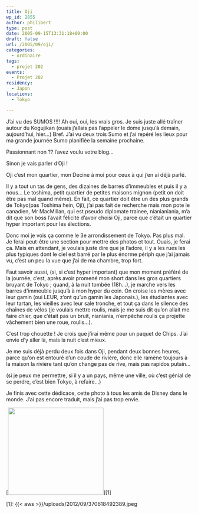 ```yaml
---
title: Oji
wp_id: 2855
author: philibert
type: post
date: 2005-09-15T13:31:18+00:00
draft: false
url: /2005/09/oji/
categories:
  - ordinaire
tags:
  - projet 202
events:
  - Projet 202
residency:
  - Japon
locations:
  - Tokyo

---
```

J&rsquo;ai vu des SUMOS !!!! Ah oui, oui, les vrais gros. Je suis juste allé traîner autour du Kogujikan (ouais j&rsquo;allais pas l&rsquo;appeler le dome jusqu&rsquo;à demain, aujourd&rsquo;hui, hier&#8230;) Bref. J&rsquo;ai vu deux trois Sumo et j&rsquo;ai repéré les lieux pour ma grande journée Sumo planifiée la semaine prochaine.
  
Passionnant non ?? l&rsquo;avez voulu votre blog&#8230;

Sinon je vais parler d&rsquo;Oji !
  
Oji c&rsquo;est mon quartier, mon Decine à moi pour ceux à qui j&rsquo;en ai déjà parlé. 

Il y a tout un tas de gens, des dizaines de barres d&rsquo;immeubles et puis il y a nous&#8230; Le toshima, petit quartier de petites maisons mignon (petit on doit être pas mal quand même). En fait, ce quartier doit être un des plus grands de Tokyo(pas Toshima hein, Oji), j&rsquo;ai pas fait de recherche mais mon pote le canadien, Mr MacMillan, qui est pseudo diplomate trainee, nianianiania, m&rsquo;a dit que son boss l&rsquo;avait félicité d&rsquo;avoir choisi Oji, parce que c&rsquo;était un quartier hyper important pour les élections. 

Donc moi je vois ça comme le 3e arrondissement de Tokyo. Pas plus mal. Je ferai peut-être une section pour mettre des photos et tout. Ouais, je ferai ça. Mais en attendant, je voulais juste dire que je l&rsquo;adore, il y a les rues les plus typiques dont le ciel est barré par le plus énorme périph que j&rsquo;ai jamais vu, c&rsquo;est un peu la vue que j&rsquo;ai de ma chambre, trop fort. 

Faut savoir aussi, (si, si c&rsquo;est hyper important) que mon moment préféré de la journée, c&rsquo;est, après avoir promené mon short dans les gros quartiers bruyant de Tokyo ; quand, à la nuit tombée (18h&#8230;), je marche vers les barres d&rsquo;immeuble jusqu&rsquo;à à mon hyper du coin. On croise les mères avec leur gamin (oui LEUR, z&rsquo;ont qu&rsquo;un gamin les Japonais.), les étudiantes avec leur tartan, les vieilles avec leur sale tronche, et tout ça dans le silence des chaînes de vélos (je voulais mettre roulis, mais je me suis dit qu&rsquo;on allait me faire chier, que c&rsquo;était pas un bruit, nianiania, n&#8217;empêche roulis ça projette vâchement bien une roue, roulis&#8230;). 

C&rsquo;est trop chouette ! Je crois que j&rsquo;irai même pour un paquet de Chips. J&rsquo;ai envie d&rsquo;y aller là, mais la nuit c&rsquo;est mieux.
  
Je me suis déjà perdu deux fois dans Oji, pendant deux bonnes heures, parce qu&rsquo;on est entouré d&rsquo;un coude de rivière, donc elle ramène toujours à la maison la rivière tant qu&rsquo;on change pas de rive, mais pas rapidos putain&#8230;
  
(si je peux me permettre, si il y a un pays, même une ville, où c&rsquo;est génial de se perdre, c&rsquo;est bien Tokyo, à refaire&#8230;)

Je finis avec cette dédicace, cette photo à tous les amis de Disney dans le monde. J&rsquo;ai pas encore traduit, mais j&rsquo;ai pas trop envie.

[<img src="{{< aws >}}/uploads/2012/09/370618492389.jpeg" alt="" title="370618492389" width="259" height="235" class="alignnone size-full wp-image-2856" />][1]

 [1]: {{< aws >}}/uploads/2012/09/370618492389.jpeg